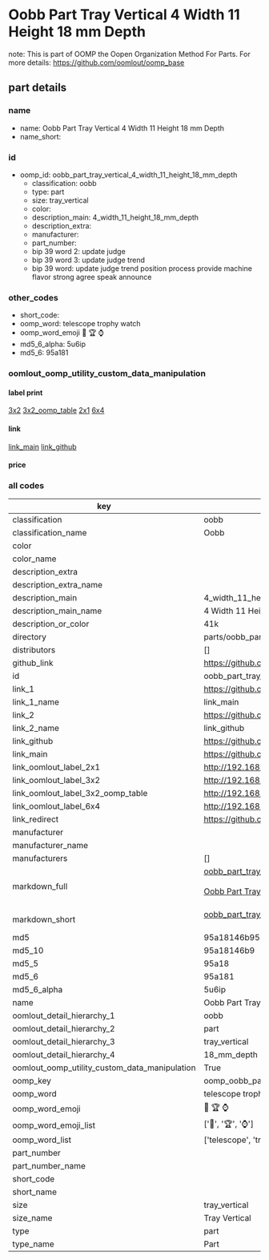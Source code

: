 # Oobb Part Tray Vertical 4 Width 11 Height 18 mm Depth  

note: This is part of OOMP the Oopen Organization Method For Parts. For more details: https://github.com/oomlout/oomp_base

##  part details
  







### name
* name: Oobb Part Tray Vertical 4 Width 11 Height 18 mm Depth
* name_short: 
### id
* oomp_id: oobb_part_tray_vertical_4_width_11_height_18_mm_depth
  * classification: oobb
  * type: part
  * size: tray_vertical
  * color: 
  * description_main: 4_width_11_height_18_mm_depth
  * description_extra: 
  * manufacturer: 
  * part_number: 
  * bip 39 word 2: update judge
  * bip 39 word 3: update judge trend
  * bip 39 word: update judge trend position process provide machine flavor strong agree speak announce

### other_codes
* short_code: 
* oomp_word: telescope trophy watch
* oomp_word_emoji :telescope: :trophy: :watch:
* md5_6_alpha: 5u6ip
* md5_6: 95a181






### oomlout_oomp_utility_custom_data_manipulation
#### label print
[3x2](http://192.168.1.245:1112/?label=oomp%205u6ip)
[3x2_oomp_table](http://192.168.1.108:1112/?label=oomp%205u6ip)
[2x1](http://192.168.1.242:1112/?label=oomp%205u6ip)
[6x4](http://192.168.1.55:1112/?label=oomp%205u6ip)    

#### link

[link_main](https://github.com/oomlout/oomlout_oomp_version_1_messy/tree/main/parts/oobb_part_tray_vertical_4_width_11_height_18_mm_depth) [link_github](https://github.com/oomlout/oomlout_oomp_version_1_messy/tree/main/parts/oobb_part_tray_vertical_4_width_11_height_18_mm_depth)                             

#### price







### all codes 
| key | value |  
| --- | --- |  
| classification | oobb |  
| classification_name | Oobb |  
| color |  |  
| color_name |  |  
| description_extra |  |  
| description_extra_name |  |  
| description_main | 4_width_11_height_18_mm_depth |  
| description_main_name | 4 Width 11 Height 18 mm Depth |  
| description_or_color | 41k |  
| directory | parts/oobb_part_tray_vertical_4_width_11_height_18_mm_depth |  
| distributors | [] |  
| github_link | https://github.com/oomlout/oomlout_oomp_part_src/tree/main/parts/oobb_part_tray_vertical_4_width_11_height_18_mm_depth |  
| id | oobb_part_tray_vertical_4_width_11_height_18_mm_depth |  
| link_1 | https://github.com/oomlout/oomlout_oomp_version_1_messy/tree/main/parts/oobb_part_tray_vertical_4_width_11_height_18_mm_depth |  
| link_1_name | link_main |  
| link_2 | https://github.com/oomlout/oomlout_oomp_version_1_messy/tree/main/parts/oobb_part_tray_vertical_4_width_11_height_18_mm_depth |  
| link_2_name | link_github |  
| link_github | https://github.com/oomlout/oomlout_oomp_version_1_messy/tree/main/parts/oobb_part_tray_vertical_4_width_11_height_18_mm_depth |  
| link_main | https://github.com/oomlout/oomlout_oomp_version_1_messy/tree/main/parts/oobb_part_tray_vertical_4_width_11_height_18_mm_depth |  
| link_oomlout_label_2x1 | http://192.168.1.242:1112/?label=oomp%205u6ip |  
| link_oomlout_label_3x2 | http://192.168.1.245:1112/?label=oomp%205u6ip |  
| link_oomlout_label_3x2_oomp_table | http://192.168.1.108:1112/?label=oomp%205u6ip |  
| link_oomlout_label_6x4 | http://192.168.1.55:1112/?label=oomp%205u6ip |  
| link_redirect | https://github.com/oomlout/oomlout_oomp_version_1_messy/tree/main/parts/oobb_part_tray_vertical_4_width_11_height_18_mm_depth |  
| manufacturer |  |  
| manufacturer_name |  |  
| manufacturers | [] |  
| markdown_full | [oobb_part_tray_vertical_4_width_11_height_18_mm_depth](none)<br>[](none)<br>[Oobb Part Tray Vertical 4 Width 11 Height 18 Mm Depth](none)<br><br> |  
| markdown_short | [oobb_part_tray_vertical_4_width_11_height_18_mm_depth](none)<br><br> |  
| md5 | 95a18146b958b0b2b3d5ca87d01e2f74 |  
| md5_10 | 95a18146b9 |  
| md5_5 | 95a18 |  
| md5_6 | 95a181 |  
| md5_6_alpha | 5u6ip |  
| name | Oobb Part Tray Vertical 4 Width 11 Height 18 mm Depth |  
| oomlout_detail_hierarchy_1 | oobb |  
| oomlout_detail_hierarchy_2 | part |  
| oomlout_detail_hierarchy_3 | tray_vertical |  
| oomlout_detail_hierarchy_4 | 18_mm_depth |  
| oomlout_oomp_utility_custom_data_manipulation | True |  
| oomp_key | oomp_oobb_part_tray_vertical_4_width_11_height_18_mm_depth |  
| oomp_word | telescope trophy watch |  
| oomp_word_emoji | :telescope: :trophy: :watch: |  
| oomp_word_emoji_list | [':telescope:', ':trophy:', ':watch:'] |  
| oomp_word_list | ['telescope', 'trophy', 'watch'] |  
| part_number |  |  
| part_number_name |  |  
| short_code |  |  
| short_name |  |  
| size | tray_vertical |  
| size_name | Tray Vertical |  
| type | part |  
| type_name | Part |  
